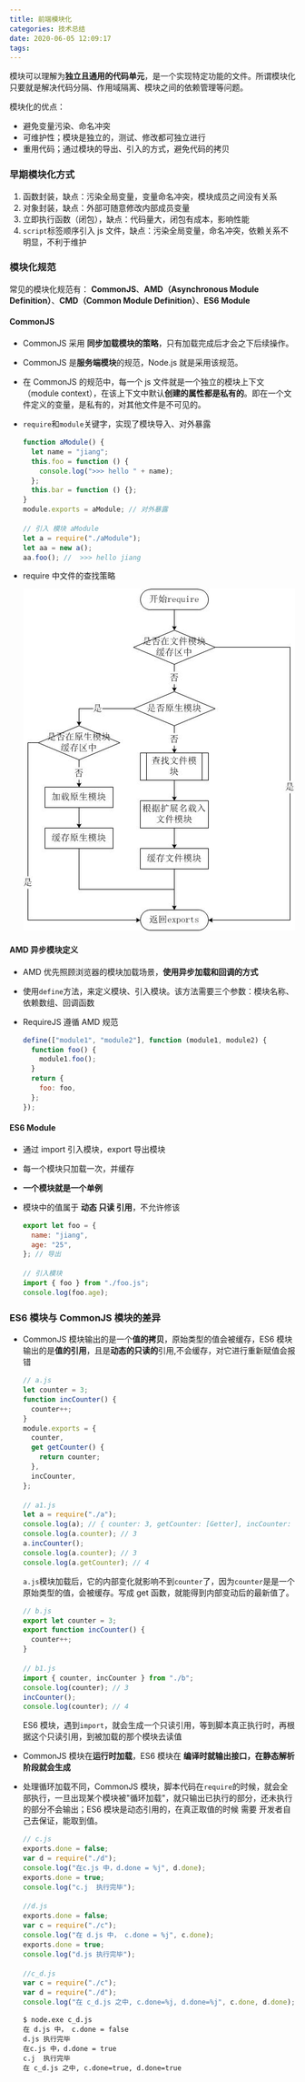 ```yaml
---
title: 前端模块化
categories: 技术总结
date: 2020-06-05 12:09:17
tags:
---
```


模块可以理解为**独立且通用的代码单元**，是一个实现特定功能的文件。所谓模块化只要就是解决代码分隔、作用域隔离、模块之间的依赖管理等问题。

模块化的优点：

- 避免变量污染、命名冲突
- 可维护性；模块是独立的，测试、修改都可独立进行
- 重用代码；通过模块的导出、引入的方式，避免代码的拷贝

### 早期模块化方式

1. 函数封装，缺点：污染全局变量，变量命名冲突，模块成员之间没有关系
2. 对象封装，缺点：外部可随意修改内部成员变量
3. 立即执行函数（闭包），缺点：代码量大，闭包有成本，影响性能
4. `script`标签顺序引入 js 文件，缺点：污染全局变量，命名冲突，依赖关系不明显，不利于维护

### 模块化规范

常见的模块化规范有： **CommonJS**、**AMD（Asynchronous Module Definition）**、**CMD（Common Module Definition）**、**ES6 Module**

#### CommonJS

- CommonJS 采用 **同步加载模块的策略**，只有加载完成后才会之下后续操作。

- CommonJS 是**服务端模块**的规范，Node.js 就是采用该规范。

- 在 CommonJS 的规范中，每一个 js 文件就是一个独立的模块上下文（module context），在该上下文中默认**创建的属性都是私有的**。即在一个文件定义的变量，是私有的，对其他文件是不可见的。

- `require`和`module`关键字，实现了模块导入、对外暴露

  ```js
  function aModule() {
    let name = "jiang";
    this.foo = function () {
      console.log(">>> hello " + name);
    };
    this.bar = function () {};
  }
  module.exports = aModule; // 对外暴露

  // 引入 模块 aModule
  let a = require("./aModule");
  let aa = new a();
  aa.foo(); //  >>> hello jiang
  ```

- require 中文件的查找策略

  ![文件查找策略](\image\Node_require.png)

#### AMD 异步模块定义

- AMD 优先照顾浏览器的模块加载场景，**使用异步加载和回调的方式**

- 使用`define`方法，来定义模块、引入模块。该方法需要三个参数：模块名称、依赖数组、回调函数

- RequireJS 遵循 AMD 规范

  ```js
  define(["module1", "module2"], function (module1, module2) {
    function foo() {
      module1.foo();
    }
    return {
      foo: foo,
    };
  });
  ```

#### ES6 Module

- 通过 import 引入模块，export 导出模块

- 每一个模块只加载一次，并缓存

- **一个模块就是一个单例**

- 模块中的值属于 **动态 只读 引用**，不允许修该

  ```js
  export let foo = {
    name: "jiang",
    age: "25",
  }; // 导出

  // 引入模块
  import { foo } from "./foo.js";
  console.log(foo.age);
  ```

### ES6 模块与 CommonJS 模块的差异

- CommonJS 模块输出的是一个**值的拷贝**，原始类型的值会被缓存，ES6 模块输出的是**值的引用**，且是**动态的只读的**引用,不会缓存，对它进行重新赋值会报错

  ```js
  // a.js
  let counter = 3;
  function incCounter() {
    counter++;
  }
  module.exports = {
    counter,
    get getCounter() {
      return counter;
    },
    incCounter,
  };

  // a1.js
  let a = require("./a");
  console.log(a); // { counter: 3, getCounter: [Getter], incCounter: [Function:incCounter] }
  console.log(a.counter); // 3
  a.incCounter();
  console.log(a.counter); // 3
  console.log(a.getCounter); // 4
  ```

  `a.js`模块加载后，它的内部变化就影响不到`counter`了，因为`counter`是是一个原始类型的值，会被缓存。写成 get 函数，就能得到内部变动后的最新值了。

  ```js
  // b.js
  export let counter = 3;
  export function incCounter() {
    counter++;
  }

  // b1.js
  import { counter, incCounter } from "./b";
  console.log(counter); // 3
  incCounter();
  console.log(counter); // 4
  ```

  ES6 模块，遇到`import`，就会生成一个只读引用，等到脚本真正执行时，再根据这个只读引用，到被加载的那个模块去读值

- CommonJS 模块在**运行时加载**，ES6 模块在 **编译时就输出接口，在静态解析阶段就会生成**

- 处理循环加载不同，CommonJS 模块，脚本代码在`require`的时候，就会全部执行，一旦出现某个模块被"循环加载"，就只输出已执行的部分，还未执行的部分不会输出；ES6 模块是动态引用的，在真正取值的时候 需要 开发者自己去保证，能取到值。

  ```js
  // c.js
  exports.done = false;
  var d = require("./d");
  console.log("在c.js 中，d.done = %j", d.done);
  exports.done = true;
  console.log("c.j  执行完毕");

  //d.js
  exports.done = false;
  var c = require("./c");
  console.log("在 d.js 中， c.done = %j", c.done);
  exports.done = true;
  console.log("d.js 执行完毕");

  //c_d.js
  var c = require("./c");
  var d = require("./d");
  console.log("在 c_d.js 之中, c.done=%j, d.done=%j", c.done, d.done);
  ```

  ```shell
  $ node.exe c_d.js
  在 d.js 中， c.done = false
  d.js 执行完毕
  在c.js 中，d.done = true
  c.j  执行完毕
  在 c_d.js 之中, c.done=true, d.done=true
  ```

